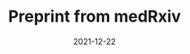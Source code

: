 ---
date:        2021-12-22
## Das Datum der Studienveröffentlichung im Format JJJJ-MM-TT.
##
title:       Preprint from medRxiv
## Titel der Publikation, beispielweise The Lancet.
##
authors:      'Hansen, CH, Blicher Schelde, A, Rask Moustsen-Helm, I, et al.'
## Autorinnen und Autoren der Studie – bitte die einfachen Anführungszeichen beachten! 
##
## Bitte beachtet, daß der Text selbst keine geraden Anführungszeichen (Schreibmaschinensatz) – ' – enthalten darf. Das ist ganz wichtig! Bitte solche Anführungszeichen je nach Bedarf mit typografischen, öffnenden oder schließenden Anführungszeichen – ’ oder ‘ – ersetzen. Das gilt für alle Texte innerhalb gerader Anführungszeichen (authors, subtitle, description).
##
status:       Preprint
## Status der Publikation. Peer Reviewed = default, Preprint, Handout, Investigative Report, Policy Report
##
en:
  subtitle:    'Vaccine effectiveness against SARS-CoV-2 infection with the Omicron or Delta variants following a two-dose or booster BNT162b2 or mRNA-1273 vaccination series: A Danish cohort study'
  ## Titel der Studie – bitte die einfachen Anführungszeichen beachten!
  ##
  description: 'In this brief communication we are showing original research results with early estimates from Danish nationwide databases of vaccine effectiveness (VE) against the novel SARS-CoV-2 Omicron variant (B.1.1.529) up to five months after a primary vaccination series with the BNT162b2 or mRNA-1273 vaccines. Our study provides evidence of protection against infection with the Omicron variant after completion of a primary vaccination series with the BNT162b2 or mRNA-1273 vaccines; in particular, we found a VE against the Omicron variant of 55.2% (95% confidence interval (CI): 23.5 to 73.7%) and 36.7% (95% CI: 69.9 to 76.4%) for the BNT162b2 and mRNA-1273 vaccines, respectively, in the first month after primary vaccination. However, the VE is significantly lower than that against Delta infection and declines rapidly over just a few months. The VE is re-established upon revaccination with the BNT162b2 vaccine (54.6%, 95% CI: 30.4 to 70.4%).'
  ## Abstract, Summary oder Background der Studie – bitte die texteinklammernden, einfachen, geraden Anführungszeichen beachten!
  ##
  tags:     []
  ## Keywords bitte mit Kommata trennen.
  ##
de: 
## Deutsche DeepL-Übersetzung, siehe www.deepl.com.
##
  subtitle:    'Wirksamkeit des Impfstoffs gegen SARS-CoV-2-Infektionen mit den Omicron- oder Delta-Varianten nach einer Zwei-Dosis- oder Auffrischungsimpfung mit BNT162b2 oder mRNA-1273: Eine dänische Kohortenstudie'
##
  description: 'In dieser Kurzmitteilung zeigen wir Original-Forschungsergebnisse mit frühen Schätzungen aus dänischen landesweiten Datenbanken zur Impfstoffwirksamkeit (VE) gegen die neue SARS-CoV-2 Omicron-Variante (B.1.1.529) bis zu fünf Monate nach einer Primärimpfserie mit den Impfstoffen BNT162b2 oder mRNA-1273. Unsere Studie liefert Belege für einen Schutz gegen eine Infektion mit der Omicron-Variante nach Abschluss einer Primärimpfserie mit den Impfstoffen BNT162b2 oder mRNA-1273; insbesondere fanden wir eine VE gegen die Omicron-Variante von 55,2 % (95 % Konfidenzintervall (KI): 23,5 bis 73,7 %) bzw. 36,7 % (95 % KI: 69,9 bis 76,4 %) für die Impfstoffe BNT162b2 und mRNA-1273 im ersten Monat nach der Primärimpfung. Die VE ist jedoch deutlich niedriger als die gegen die Delta-Infektion und nimmt innerhalb weniger Monate rasch ab. Bei der Auffrischungsimpfung mit dem BNT162b2-Impfstoff wird die VE wiederhergestellt (54,6 %, 95 % CI: 30,4 bis 70,4 %).'
  tags:     []
group:       "Vaccines"
## Kategorie der Studie: Virus, Immunity, Treatments, Vaccines, (non-medical) Interventions – bitte die Anführungszeichen beachten!
##
credit:        https://doi.org/10.1101/2021.12.20.21267966
---